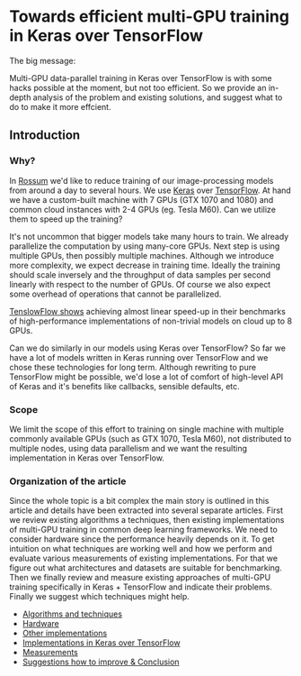 # Towards efficient multi-GPU training in Keras over TensorFlow

The big message:

Multi-GPU data-parallel training in Keras over TensorFlow is with some hacks possible at the moment, but not too efficient. So we provide an in-depth analysis of the problem and existing solutions, and suggest what to do to make it more effcient.

## Introduction

### Why?

In [Rossum](https://rossum.ai) we'd like to reduce training of our image-processing models from around a day to several hours. We use [Keras](https://keras.io) over [TensorFlow](https://www.tensorflow.org). At hand we have a custom-built machine with 7 GPUs (GTX 1070 and 1080) and common cloud instances with 2-4 GPUs (eg. Tesla M60). Can we utilize them to speed up the training?

It's not uncommon that bigger models take many hours to train. We already parallelize the computation by using many-core GPUs. Next step is using multiple GPUs, then possibly multiple machines. Although we introduce more complexity, we expect decrease in training time. Ideally the training should scale inversely and the throughput of data samples per second linearly with respect to the number of GPUs. Of course we also expect some overhead of operations that cannot be parallelized.

[TenslowFlow shows](https://www.tensorflow.org/performance/benchmarks) achieving almost linear speed-up in their benchmarks of high-performance implementations of non-trivial models on cloud up to 8 GPUs.

Can we do similarly in our models using Keras over TensorFlow? So far we have a lot of models written in Keras running over TensorFlow and we chose these technologies for long term. Although rewriting to pure TensorFlow might be possible, we'd lose a lot of comfort of high-level API of Keras and it's benefits like callbacks, sensible defaults, etc.

### Scope

We limit the scope of this effort to training on single machine with multiple commonly available GPUs (such as GTX 1070, Tesla M60), not distributed to multiple nodes, using data parallelism and we want the resulting implementation in Keras over TensorFlow.

### Organization of the article

Since the whole topic is a bit complex the main story is outlined in this article and details have been extracted into several separate articles. First we review existing algorithms a techniques, then existing implementations of multi-GPU training in common deep learning frameworks. We need to consider hardware since the performance heavily depends on it. To get intuition on what techniques are working well and how we perform and evaluate various measurements of existing implementations. For that we figure out what architectures and datasets are suitable for benchmarking. Then we finally review and measure existing approaches of multi-GPU training specifically in Keras + TensorFlow and indicate their problems. Finally we suggest which techniques might help.

- [Algorithms and techniques](algorithms-and-techniques.md)
- [Hardware](hardware.md)
- [Other implementations](other-implementations.md)
- [Implementations in Keras over TensorFlow](keras-tensorflow.md)
- [Measurements](measurements.md)
- [Suggestions how to improve & Conclusion](conclusion.md)
